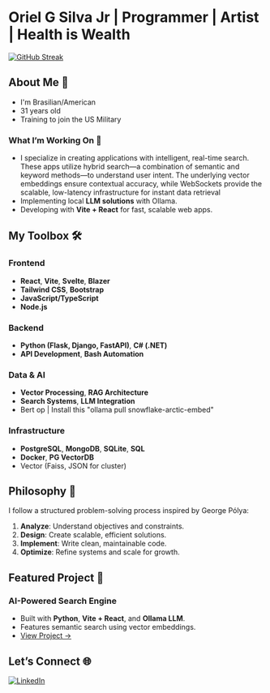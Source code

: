 # Oriel G Silva Jr | Programmer | Artist | Health is Wealth

[![GitHub Streak](https://streak-stats.demolab.com?user=LatchyCat&theme=dracula&border_radius=10&date_format=M%20j%5B%2C%20Y%5D&card_width=545&fire=EB0000&ring=00EB46&stroke=EBC856&border=EB88EB&sideNums=EBBD8F)](https://git.io/streak-stats)

## About Me 🚀
- I'm Brasilian/American
- 31 years old 
- Training to join the US Military

### What I’m Working On 🎯
- I specialize in creating applications with intelligent, real-time search. These apps utilize hybrid search—a combination of semantic and keyword methods—to understand user intent. The underlying vector embeddings ensure contextual accuracy, while WebSockets provide the scalable, low-latency infrastructure for instant data retrieval
- Implementing local **LLM solutions** with Ollama.
- Developing with **Vite + React** for fast, scalable web apps.

## My Toolbox 🛠️

### Frontend
- **React**, **Vite**, **Svelte**, **Blazer**
- **Tailwind CSS**, **Bootstrap**
- **JavaScript/TypeScript**
- **Node.js**

### Backend
- **Python (Flask, Django, FastAPI)**, **C# (.NET)**
- **API Development**, **Bash Automation**

### Data & AI
- **Vector Processing**, **RAG Architecture**
- **Search Systems**, **LLM Integration**
- Bert op | Install this "ollama pull snowflake-arctic-embed"

### Infrastructure
- **PostgreSQL**, **MongoDB**, **SQLite**, **SQL**
- **Docker**, **PG VectorDB**
- Vector (Faiss, JSON for cluster)

## Philosophy 🧠
I follow a structured problem-solving process inspired by George Pólya:
1. **Analyze**: Understand objectives and constraints.
2. **Design**: Create scalable, efficient solutions.
3. **Implement**: Write clean, maintainable code.
4. **Optimize**: Refine systems and scale for growth.

## Featured Project 🌟
### AI-Powered Search Engine
- Built with **Python**, **Vite + React**, and **Ollama LLM**.
- Features semantic search using vector embeddings.
- [View Project →](https://github.com/LatchyCat/Lumiere_Semantique)


## Let’s Connect 🌐
[![LinkedIn](https://img.shields.io/badge/-LinkedIn-0A66C2?style=for-the-badge&logo=linkedin&logoColor=white)](https://www.linkedin.com/in/oriel-silva-01336514a/)
